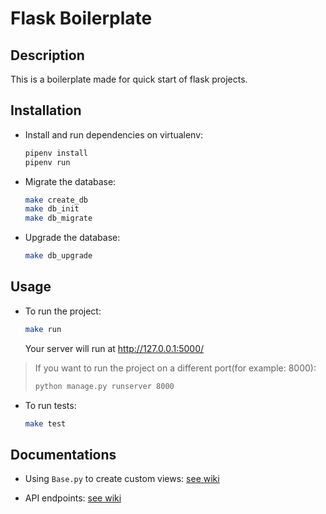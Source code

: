# Flask Boilerplate #

## Description ##

This is a boilerplate made for quick start of flask projects.

## Installation ##

- Install and run dependencies on virtualenv:

  ```bash
  pipenv install
  pipenv run
  ```

- Migrate the database:

  ```bash
  make create_db
  make db_init
  make db_migrate
  ```

- Upgrade the database:

  ```bash
  make db_upgrade
  ```

## Usage ##

- To run the project:

  ```bash
  make run
  ```

  Your server will run at <http://127.0.0.1:5000/>

> If you want to run the project on a different port(for example: 8000):
>  
>  ```bash
>  python manage.py runserver 8000
>  ```

- To run tests:

  ```bash
  make test
  ```

## Documentations ##

- Using `Base.py` to create custom views: [see wiki](https://github.com/YAS-opensource/flask-boilerplate/wiki/Base.py-superclass)

- API endpoints: [see wiki](https://github.com/YAS-opensource/flask-boilerplate/wiki/API-endpoints)
